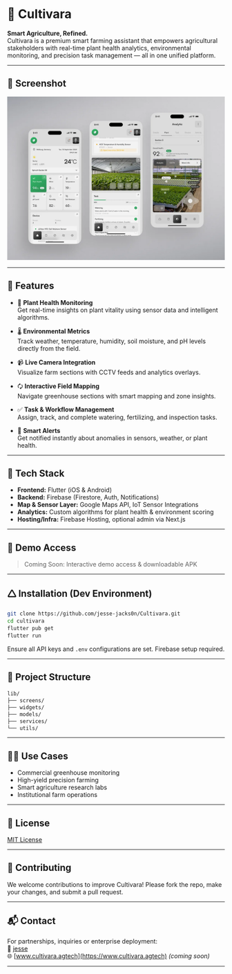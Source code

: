 # 🌿 Cultivara

**Smart Agriculture, Refined.**\
Cultivara is a premium smart farming assistant that empowers agricultural stakeholders with real-time plant health analytics, environmental monitoring, and precision task management — all in one unified platform.

---

## 📸 Screenshot

![App Screenshot](app.png)



---

## 🚀 Features

- 🌱 **Plant Health Monitoring**\
  Get real-time insights on plant vitality using sensor data and intelligent algorithms.

- 🌡️ **Environmental Metrics**\
  Track weather, temperature, humidity, soil moisture, and pH levels directly from the field.

- 📹 **Live Camera Integration**\
  Visualize farm sections with CCTV feeds and analytics overlays.

- 🗘️ **Interactive Field Mapping**\
  Navigate greenhouse sections with smart mapping and zone insights.

- ✅ **Task & Workflow Management**\
  Assign, track, and complete watering, fertilizing, and inspection tasks.

- 🔔 **Smart Alerts**\
  Get notified instantly about anomalies in sensors, weather, or plant health.

---

## 🧠 Tech Stack

- **Frontend:** Flutter (iOS & Android)
- **Backend:** Firebase (Firestore, Auth, Notifications)
- **Map & Sensor Layer:** Google Maps API, IoT Sensor Integrations
- **Analytics:** Custom algorithms for plant health & environment scoring
- **Hosting/Infra:** Firebase Hosting, optional admin via Next.js

---

## 🧪 Demo Access

> Coming Soon: Interactive demo access & downloadable APK

---

## 🛆 Installation (Dev Environment)

```bash
git clone https://github.com/jesse-jacks0n/Cultivara.git
cd cultivara
flutter pub get
flutter run
```

Ensure all API keys and `.env` configurations are set. Firebase setup required.

---

## 📁 Project Structure

```
lib/
├── screens/
├── widgets/
├── models/
├── services/
└── utils/
```

---

## 🧑‍💼 Use Cases

- Commercial greenhouse monitoring
- High-yield precision farming
- Smart agriculture research labs
- Institutional farm operations

---

## 📝 License

[MIT License](LICENSE)

---

## 🤝 Contributing

We welcome contributions to improve Cultivara! Please fork the repo, make your changes, and submit a pull request.

---

## 📬 Contact

For partnerships, inquiries or enterprise deployment:\
📧 [jesse](mailto\:amamjesse@gmail.com)\
🌐 [www.cultivara.agtech](https://www.cultivara.agtech) *(coming soon)*

---
